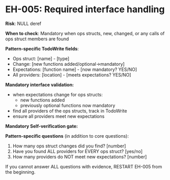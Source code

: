 # EH-005: Required interface handling

**Risk**: NULL deref

**When to check**: Mandatory when ops structs, new, changed, or any calls of ops struct members are found

**Pattern-specific TodoWrite fields**:
- Ops struct: [name] - [type]
- Change: [new functions added/optional→mandatory]
- Expectations: [function name] - [now mandatory? YES/NO]
- All providers: [location] - [meets expectations? YES/NO]

**Mandatory interface validation:**
- when expectations change for ops structs:
  - new functions added
  - previously optional functions now mandatory
- find all providers of the ops structs, track in TodoWrite
- ensure all providers meet new expectations

**Mandatory Self-verification gate:**

**Pattern-specific questions** (in addition to core questions):
  1. How many ops struct changes did you find? [number]
  2. Have you found ALL providers for EVERY ops struct? [yes/no]
  3. How many providers do NOT meet new expectations? [number]

If you cannot answer ALL questions with evidence, RESTART EH-005 from the beginning.
